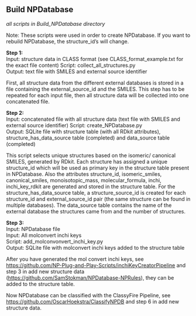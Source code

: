 ## Build NPDatabase
_all scripts in Build_NPDatabase directory_  

Note: These scripts were used in order to create NPDatabase. If you want to rebuild NPDatabase, the structure_id’s will change.

__Step 1:__  
Input: structure data in CLASS format (see CLASS_format_example.txt for the exact file content)
Script: collect_all_structures.py  
Output: text file with SMILES and external source identifier

First, all structure data from the different external databases is stored in a file containing the external_source_id and the SMILES. This step has to be repeated for each input file, then all structure data will be collected into one concatenated file.

__Step 2:__   
Input: concatenated file with all structure data (text file with SMILES and external source identifier)
Script: create_NPDatabase.py  
Output: SQLite file with structure table (with all RDkit attributes), structure_has_data_source table (completed) and data_source table (completed)  

This script selects unique structures based on the isomeric/ canonical SMILES, generated by RDkit. Each structure has assigned a unique structure_id which will be used as primary key in the structure table present in NPDatabase. Also the attributes structure_id, isomeric_smiles, canonical_smiles, monoisotopic_mass, molecular_formula, inchi, inchi_key_rdkit are generated and stored in the structure table. For the structure_has_data_source table, a structure_source_id is created for each structure_id and external_source_id pair (the same structure can be found in multiple databases). The data_source table contains the name of the external database the structures came from and the number of structures.

__Step 3:__  
Input: NPDatabase file  
Input: All molconvert inchi keys  
Script: add_molconvonvert_inchi_key.py  
Output: SQLite file with molconvert inchi keys added to the structure table  

After you have generated the mol convert inchi keys, see  https://github.com/NP-Plug-and-Play-Scripts/inchiKeyCreatorPipeline and step 3 in add new structure data (https://github.com/SamStokman/NPDatabase-NPRules), they can be added to the structure table. 

Now NPDatabase can be classified with the ClassyFire Pipeline, see https://github.com/OscarHoekstra/ClassifyNPDB and step 6 in add new structure data.
